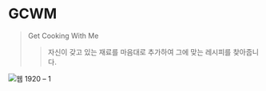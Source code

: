 # GCWM
>Get Cooking With Me    
>	>자신이 갖고 있는 재료를 마음대로 추가하여 그에 맞는 레시피를 찾아줍니다.
    
![웹 1920 – 1](https://user-images.githubusercontent.com/79076150/150493673-33afd2c4-b2ee-4fc6-9ca0-2180b9092970.png)
